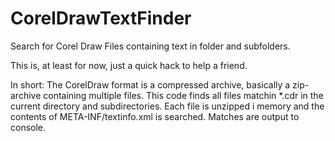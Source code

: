 # CorelDrawTextFinder
Search for Corel Draw Files containing text in folder and subfolders.

This is, at least for now, just a quick hack to help a friend.

In short:
The CorelDraw format is a compressed archive, basically a zip-archive containing multiple files. This code finds all files matchin *.cdr in the current directory and subdirectories. Each file is unzipped i memory and the contents of META-INF/textinfo.xml is searched. Matches are output to console.


